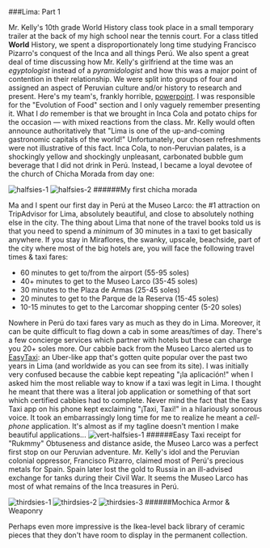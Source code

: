 ###Lima: Part 1

Mr. Kelly's 10th grade World History class took place in a small temporary trailer at the back of my high school near the tennis court. For a class titled **World** History, we spent a disproportionately long time studying Francisco Pizarro's conquest of the Inca and all things Perú. We also spent a great deal of time discussing how Mr. Kelly's girlfriend at the time was an *egyptologist* instead of a *pyramidologist* and how this was a major point of contention in their relationship. We were split into groups of four and assigned an aspect of Peruvian culture and/or history to research and present. Here's my team's, frankly horrible, [powerpoint](/img/peru/peru-project.pdf). I was responsible for the "Evolution of Food" section and I only vaguely remember presenting it. What I *do* remember is that we brought in Inca Cola and potato chips for the occasion — with mixed reactions from the class. Mr. Kelly would often announce authoritatively that "Lima is one of the up-and-coming gastronomic capitals of the world!" Unfortunately, our chosen refreshments were not illustrative of this fact. Inca Cola, to non-Peruvian palates, is a shockingly yellow and shockingly unpleasant, carbonated bubble gum beverage that I did not drink in Perú. Instead, I became a loyal devotee of the church of Chicha Morada from day one:

![halfsies-1](/img/peru/chicha-lima.jpg)
![halfsies-2](/img/peru/lima-larco-chicha.jpg)
######My first chicha morada

Ma and I spent our first day in Perú at the Museo Larco: the #1 attraction on TripAdvisor for Lima, absolutely beautiful, and close to absolutely nothing else in the city. The thing about Lima that none of the travel books told us is that you need to spend a *minimum* of 30 minutes in a taxi to get basically anywhere. If you stay in Miraflores, the swanky, upscale, beachside, part of the city where most of the big hotels are, you will face the following travel times & taxi fares:
* 60 minutes to get to/from the airport (55-95 soles)
* 40+ minutes to get to the Museo Larco (35-45 soles)
* 30 minutes to the Plaza de Armas (25-45 soles)
* 20 minutes to get to the Parque de la Reserva (15-45 soles)
* 10-15 minutes to get to the Larcomar shopping center (5-20 soles)

Nowhere in Perú do taxi fares vary as much as they do in Lima. Moreover, it can be quite difficult to flag down a cab in some areas/times of day. There's a few concierge services which partner with hotels but these can charge you 20+ soles more. Our cabbie back from the Museo Larco alerted us to [EasyTaxi](http://www.easytaxi.com/): an Uber-like app that's gotten quite popular over the past two years in Lima (and worldwide as you can see from its site). I was initially very confused because the cabbie kept repeating "&iexcl;la aplicación!" when I asked him the most reliable way to know if a taxi was legit in Lima. I thought he meant that there was a literal job application or something of that sort which certified cabbies had to complete. Never mind the fact that the Easy Taxi app on his phone kept exclaiming "&iexcl;Taxi, Taxi!" in a hilariously sonorous voice. It took an embarrassingly long time for me to realize he meant a *cell-phone* application. It's almost as if my tagline doesn't mention I make beautiful applications...
![vert-halfsies-1](/img/peru/lima-larco-easytaxi.jpg)
######Easy Taxi receipt for "Rukmmy"
Obtuseness and distance aside, the Museo Larco was a perfect first stop on our Peruvian adventure. Mr. Kelly's idol and the Peruvian colonial oppressor, Francisco Pizarro, claimed most of Perú's precious metals for Spain. Spain later lost the gold to Russia in an ill-advised exchange for tanks during their Civil War. It seems the Museo Larco has most of what remains of the Inca treasures in Perú.

![thirdsies-1](/img/peru/lima-larco-plates.jpg)
![thirdsies-2](/img/peru/lima-larco-armor.jpg)
![thirdsies-3](/img/peru/lima-larco-fish.jpg)
######Mochica Armor & Weaponry

Perhaps even more impressive is the Ikea-level back library of ceramic pieces that they don't have room to display in the permanent collection.
